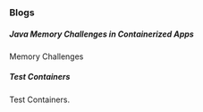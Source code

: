 ### Blogs

##### Java Memory Challenges in Containerized Apps
<a link="blogs/container-memory.MD">Memory Challenges</a>


##### Test Containers
<a link="blogs/test-containers-2.MD">Test Containers.</a>



